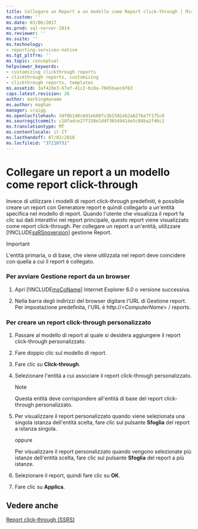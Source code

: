 ```yaml
---
title: Collegare un Report a un modello come Report click-through | Microsoft Docs
ms.custom: ''
ms.date: 03/06/2017
ms.prod: sql-server-2014
ms.reviewer: ''
ms.suite: ''
ms.technology:
- reporting-services-native
ms.tgt_pltfrm: ''
ms.topic: conceptual
helpviewer_keywords:
- customizing clickthrough reports
- clickthrough reports, customizing
- clickthrough reports, templates
ms.assetid: 3af42de3-67ef-41c2-bc8a-7045baec6f63
caps.latest.revision: 26
author: markingmyname
ms.author: maghan
manager: craigg
ms.openlocfilehash: 3df0b140c8d1eb08fc3b1502eb2a627be7f175c6
ms.sourcegitcommit: c18fadce27f330e1d4f36549414e5c84ba2f46c2
ms.translationtype: MT
ms.contentlocale: it-IT
ms.lasthandoff: 07/02/2018
ms.locfileid: "37210731"
---
```

# <a name="link-a-report-to-a-model-as-a-clickthrough-report"></a>Collegare un report a un modello come report click-through
  Invece di utilizzare i modelli di report click-through predefiniti, è possibile creare un report con Generatore report e quindi collegarlo a un'entità specifica nel modello di report. Quando l'utente che visualizza il report fa clic sui dati interattivi nel report principale, questo report viene visualizzato come report click-through. Per collegare un report a un'entità, utilizzare [!INCLUDE[ssRSnoversion](../includes/ssrsnoversion-md.md)] gestione Report.  
  
> [!IMPORTANT]  
>  L'entità primaria, o di base, che viene utilizzata nel report deve coincidere con quella a cui il report è collegato.  
  
### <a name="to-start-report-manager-from-a-browser"></a>Per avviare Gestione report da un browser  
  
1.  Apri [!INCLUDE[msCoName](../includes/msconame-md.md)] Internet Explorer 6.0 o versione successiva.  
  
2.  Nella barra degli indirizzi del browser digitare l'URL di Gestione report. Per impostazione predefinita, l'URL è http://\<*ComputerName*> / reports.  
  
### <a name="to-create-a-customized-clickthrough-report"></a>Per creare un report click-through personalizzato  
  
1.  Passare al modello di report al quale si desidera aggiungere il report click-through personalizzato.  
  
2.  Fare doppio clic sul modello di report.  
  
3.  Fare clic su **Click-through**.  
  
4.  Selezionare l'entità a cui associare il report click-through personalizzato.  
  
    > [!NOTE]  
    >  Questa entità deve corrispondere all'entità di base del report click-through personalizzato.  
  
5.  Per visualizzare il report personalizzato quando viene selezionata una singola istanza dell'entità scelta, fare clic sul pulsante **Sfoglia** del report a istanza singola.  
  
     oppure  
  
     Per visualizzare il report personalizzato quando vengono selezionate più istanze dell'entità scelta, fare clic sul pulsante **Sfoglia** del report a più istanze.  
  
6.  Selezionare il report, quindi fare clic su **OK**.  
  
7.  Fare clic su **Applica**.  
  
## <a name="see-also"></a>Vedere anche  
 [Report click-through &#40;SSRS&#41;](reports/clickthrough-reports-ssrs.md)  
  
  
